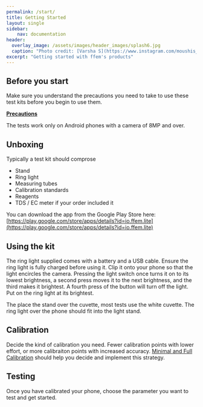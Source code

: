 ```yaml
---
permalink: /start/
title: Getting Started
layout: single
sidebar: 
    nav: documentation
header:
  overlay_image: /assets/images/header_images/splash6.jpg
  caption: "Photo credit: [Varsha S](https://www.instagram.com/moushis_magic/)"
excerpt: "Getting started with ffem's products"
---
```

## Before you start
Make sure you understand the precautions you need to take to use these test kits before you begin to use them.

[**Precautions**](/manuals/precautions/)

The tests work only on Android phones with a camera of 8MP and over.

## Unboxing
Typically a test kit should comprose

* Stand
* Ring light
* Measuring tubes
* Calibration standards
* Reagents
* TDS / EC meter if your order included it

You can download the app from the Google Play Store here: [https://play.google.com/store/apps/details?id=io.ffem.lite](https://play.google.com/store/apps/details?id=io.ffem.lite)

## Using the kit
The ring light supplied comes with a battery and a USB cable. Ensure the ring light is fully charged before using it. Clip it onto your phone so that the light encircles the camera. Pressing the light switch once turns it on to its lowest brightness, a second press moves it to the next brightness, and the third makes it brightest. A fourth press of the button will turn off the light. Put on the ring light at its brightest.

The place the stand over the cuvette, most tests use the white cuvette. The ring light over the phone should fit into the light stand.

## Calibration
Decide the kind of calibration you need. Fewer calibration points with lower effort, or more calibraiton points with increased accuracy. [Minimal and Full Calibration](/manuals/calibration/) should help you decide and implement this strategy.

## Testing
Once you have calibrated your phone, choose the parameter you want to test and get started.
